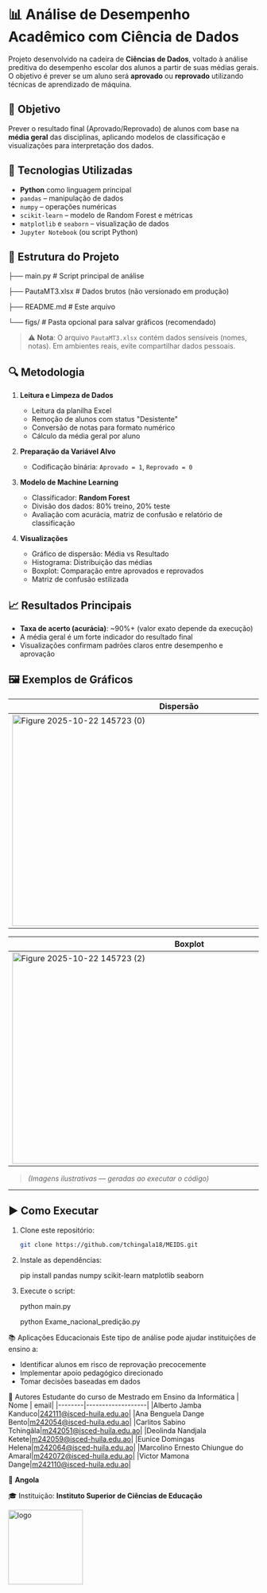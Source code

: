 # 📊 Análise de Desempenho Acadêmico com Ciência de Dados

Projeto desenvolvido na cadeira de **Ciências de Dados**, voltado à análise preditiva do desempenho escolar dos alunos a partir de suas médias gerais. O objetivo é prever se um aluno será **aprovado** ou **reprovado** utilizando técnicas de aprendizado de máquina.

## 🎯 Objetivo
Prever o resultado final (Aprovado/Reprovado) de alunos com base na **média geral** das disciplinas, aplicando modelos de classificação e visualizações para interpretação dos dados.

## 🧰 Tecnologias Utilizadas
- **Python** como linguagem principal
- `pandas` – manipulação de dados
- `numpy` – operações numéricas
- `scikit-learn` – modelo de Random Forest e métricas
- `matplotlib` e `seaborn` – visualização de dados
- `Jupyter Notebook` (ou script Python)

## 📁 Estrutura do Projeto
├── main.py # Script principal de análise

├── PautaMT3.xlsx # Dados brutos (não versionado em produção)

├── README.md # Este arquivo

└── figs/ # Pasta opcional para salvar gráficos (recomendado)

> ⚠️ **Nota**: O arquivo `PautaMT3.xlsx` contém dados sensíveis (nomes, notas). Em ambientes reais, evite compartilhar dados pessoais.

## 🔍 Metodologia
1. **Leitura e Limpeza de Dados**
   - Leitura da planilha Excel
   - Remoção de alunos com status "Desistente"
   - Conversão de notas para formato numérico
   - Cálculo da média geral por aluno

2. **Preparação da Variável Alvo**
   - Codificação binária: `Aprovado = 1`, `Reprovado = 0`

3. **Modelo de Machine Learning**
   - Classificador: **Random Forest**
   - Divisão dos dados: 80% treino, 20% teste
   - Avaliação com acurácia, matriz de confusão e relatório de classificação

4. **Visualizações**
   - Gráfico de dispersão: Média vs Resultado
   - Histograma: Distribuição das médias
   - Boxplot: Comparação entre aprovados e reprovados
   - Matriz de confusão estilizada

## 📈 Resultados Principais
- **Taxa de acerto (acurácia)**: ~90%+ (valor exato depende da execução)
- A média geral é um forte indicador do resultado final
- Visualizações confirmam padrões claros entre desempenho e aprovação

## 🖼️ Exemplos de Gráficos

| Dispersão | Histograma |
|---------|----------|
| <img width="671" height="425" alt="Figure 2025-10-22 145723 (0)" src="https://github.com/user-attachments/assets/43a4e593-8cbd-4a9b-9044-9935197e0fd7" />|<img width="713" height="425" alt="Figure 2025-10-22 145723 (1)" src="https://github.com/user-attachments/assets/826778ab-157b-47c8-86d1-6f487c582a09" />|

| Boxplot | Matriz de Confusão |
|--------|-------------------|
| <img width="713" height="425" alt="Figure 2025-10-22 145723 (2)" src="https://github.com/user-attachments/assets/6ecf1bc2-17dd-43be-a463-2d19ab487c1a" />| <img width="528" height="425" alt="Figure 2025-10-22 145723 (3)" src="https://github.com/user-attachments/assets/48f61f88-9901-42f3-a81f-4c05b75c6e94" />|

> *(Imagens ilustrativas — geradas ao executar o código)*

---

## ▶️ Como Executar

1. Clone este repositório:
   ```bash
   git clone https://github.com/tchingala18/MEIDS.git

2. Instale as dependências:
   
   pip install pandas numpy scikit-learn matplotlib seaborn
4. Execute o script:
   
   python main.py
   
   python Exame_nacional_predição.py


📚 Aplicações Educacionais
Este tipo de análise pode ajudar instituições de ensino a:
- Identificar alunos em risco de reprovação precocemente
- Implementar apoio pedagógico direcionado
- Tomar decisões baseadas em dados

🙌 Autores
Estudante do curso de Mestrado em Ensino da Informática
| Nome | email|
|--------|-------------------|
|Alberto Jamba Kanduco|242111@isced-huila.edu.ao|
|Ana Benguela Dange Bento|m242054@isced-huila.edu.ao|
|Carlitos Sabino Tchingãla|m242051@isced-huila.edu.ao|
|Deolinda Nandjala Ketete|m242059@isced-huila.edu.ao|
|Eunice Domingas Helena|m242064@isced-huila.edu.ao|
|Marcolino Ernesto Chiungue do Amaral|m242072@isced-huila.edu.ao|
|Victor Mamona Dange|m242110@isced-huila.edu.ao|

📍 **Angola**

🎓 Instituição: **Instituto Superior de Ciências de Educação**

<img width="150" height="150" alt="logo" src="https://github.com/user-attachments/assets/e9afa758-bd4a-4f92-91f2-32422f694fdd" />
